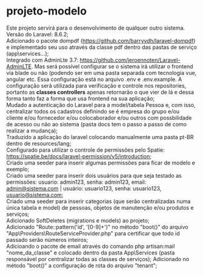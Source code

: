 # projeto-modelo
Este projeto servirá para o desenvolvimento de qualquer outro sistema. <br/>
Versão do Laravel: 8.6.2; <br/>
Adicionado o pacote dompdf (https://github.com/barryvdh/laravel-dompdf) e implementado seu uso através da classe pdf dentro das pastas de serviço (app\services\...);<br/>
Integrado com AdminLte 3.7: https://github.com/jeroennoten/Laravel-AdminLTE. Mas será possível configurar se o sistema irá utilizar o frontend via blade ou não (podendo ser em uma pasta separada com tecnologia vue, angular etc. Essa configuração está no arquivo .env e .env.example. A configuração será utilizada para verificação e controle nos repositories, portanto as <strong>classes controllers</strong> apenas retornarão o que vier de lá e dessa forma tanto faz a forma que usa frontend na sua aplicação; <br/>
Mudado a autenticação do Laravel para a model/tabela Pessoa e, com isso, centralizar todos os cadastros definindo se é empresa do grupo e/ou cliente e/ou fornecedor e/ou colocaborador e/ou outros com possbilidade de acesso ou não ao sistema (pasta docs tem o passo a passo de como realizar a mudança); <br/>
Traduzido a aplicação do laravel colocando manualmente uma pasta pt-BR dentro de resources/lang; <br/>
Configurado para utilizar o controle de permissões pelo Spatie: https://spatie.be/docs/laravel-permission/v5/introduction; <br/>
Criado uma seeder para inserir algumas permissões para ficar de modelo e exemplo; <br/>
Criado uma seeder para inserir dois usuários para que seja testado as permissões: usuario: admin123, senha: admin123, email: admin@sistema.com | usuário: usuario123, senha: usuario123, usuario@sistema.com; <br/>
Criado uma seeder para inserir categorias (que serão centralizadas numa única tabela e model) de pessoas, objetos de manutenção e/ou produtos e serviços; <br/>
Adicionado SoftDeletes (migrations e models) ao projeto; <br/>
Adicionado "Route::pattern('id', '[0-9]+')" no método "boot()" do arquivo "App\Providers\RouteServiceProvider.php" para certificar que todo id passado serão números inteiros; <br/>
Adicioando o pacote de email através do comando php artisan:mail "nome_da_classe" e colocado dentro da pasta App\Services (pasta responsável por centralizar todas as classes de serviços);
Adicionado no método "boot()" a configuração de rota do arquivo "tenant";
